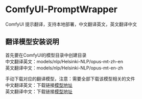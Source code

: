 # ComfyUI-PromptWrapper

ComfyUI 提示翻译，支持本地部署，中文翻译英文，英文翻译中文

## 翻译模型安装说明

首先要在ComfyUI的模型目录中创建目录  
中文翻译英文：models/nlp/Helsinki-NLP/opus-mt-zh-en  
英文翻译中文：models/nlp/Helsinki-NLP/opus-mt-en-zh  

手动下载对应的翻译模型，注意：需要全部下载该模型相关的文件  
中文翻译英文：下载链接[模型地址](https://hf-mirror.com/Helsinki-NLP/opus-mt-zh-en/tree/main)  
英文翻译中文：下载链接[模型地址](https://hf-mirror.com/Helsinki-NLP/opus-mt-en-zh/tree/main)  


